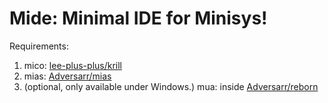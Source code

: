 # Mide: Minimal IDE for Minisys!

Requirements:

1. mico: [lee-plus-plus/krill](https://github.com/lee-plus-plus/krill)
2. mias: [Adversarr/mias](https://github.com/Adversarr/mias)
3. (optional, only available under Windows.) mua: inside [Adversarr/reborn](https://github.com/Adversarr/reborn)


